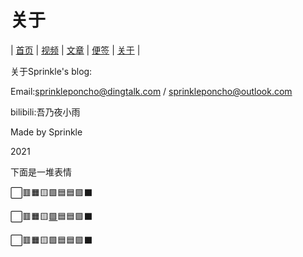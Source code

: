 # 关于
| [首页](index.md) | [视频](video.html) | [文章](article.md) | [便签](note.md) | [关于](about.md) |

关于Sprinkle's blog:

Email:sprinkleponcho@dingtalk.com / sprinkleponcho@outlook.com

bilibili:吾乃夜小雨

Made by Sprinkle

2021

下面是一堆表情

⬜🟥🟧🟨🟩🟦🟦🟪⬛

⬜🟥🟧🟨[🟩](egg3.html)🟦🟦🟪⬛

⬜🟥🟧🟨🟩🟦🟦🟪⬛
